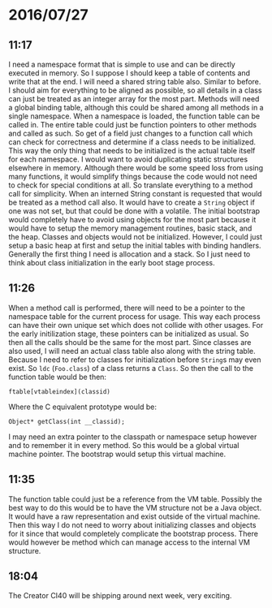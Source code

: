 # 2016/07/27

## 11:17

I need a namespace format that is simple to use and can be directly executed
in memory. So I suppose I should keep a table of contents and write that at
the end. I will need a shared string table also. Similar to before. I should
aim for everything to be aligned as possible, so all details in a class can
just be treated as an integer array for the most part. Methods will need a
global binding table, although this could be shared among all methods in a
single namespace. When a namespace is loaded, the function table can be called
in. The entire table could just be function pointers to other methods and
called as such. So get of a field just changes to a function call which can
check for correctness and determine if a class needs to be initialized. This
way the only thing that needs to be initialized is the actual table itself for
each namespace. I would want to avoid duplicating static structures elsewhere
in memory. Although there would be some speed loss from using many functions,
it would simplify things because the code would not need to check for special
conditions at all. So translate everything to a method call for simplicity.
When an interned String constant is requested that would be treated as a method
call also. It would have to create a `String` object if one was not set, but
that could be done with a volatile. The initial bootstrap would completely
have to avoid using objects for the most part because it would have to setup
the memory management routines, basic stack, and the heap. Classes and objects
would not be initialized. However, I could just setup a basic heap at first and
setup the initial tables with binding handlers. Generally the first thing I
need is allocation and a stack. So I just need to think about class
initialization in the early boot stage process.

## 11:26

When a method call is performed, there will need to be a pointer to the
namespace table for the current process for usage. This way each process can
have their own unique set which does not collide with other usages. For the
early initilization stage, these pointers can be initialized as usual. So
then all the calls should be the same for the most part. Since classes are
also used, I will need an actual class table also along with the string table.
Because I need to refer to classes for initialization before `String`s may
even exist. So `ldc` (`Foo.class`) of a class returns a `Class`. So then the
call to the function table would be then:

	ftable[vtableindex](classid)

Where the C equivalent prototype would be:

	Object* getClass(int __classid);

I may need an extra pointer to the classpath or namespace setup however and to
remember it in every method. So this would be a global virtual machine pointer.
The bootstrap would setup this virtual machine.

## 11:35

The function table could just be a reference from the VM table. Possibly the
best way to do this would be to have the VM structure not be a Java object. It
would have a raw representation and exist outside of the virtual machine. Then
this way I do not need to worry about initializing classes and objects for it
since that would completely complicate the bootstrap process. There would
however be method which can manage access to the internal VM structure.

## 18:04

The Creator CI40 will be shipping around next week, very exciting.

